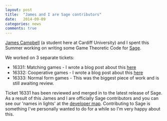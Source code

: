 ```yaml
---
layout: post
title:  "James and I are Sage contributors"
date:   2014-09-09
categories: news
comments: true
---
```


[James Campbell](https://plus.google.com/+JamesCampbell95/posts) (a student here at Cardiff University) and I spent this Summer working on writing some Game Theoretic Code for [Sage](http://sagemath.org/).

We worked on 3 separate tickets:

- 16331: Matching games - I wrote a blog post about this [here](http://vincent-knight.com/unpeudemath/code/2014/08/27/sneak-preview-of-game-theory-in-sage-2-of-3/)
- 16332: Cooperative games - I wrote a blog post about this [here](http://vincent-knight.com/unpeudemath/code/2014/08/01/a-sneak-preview-of-game-theory-in-sage-1-of-3/)
- 16333: Normal form games - This was the biggest piece of work and is still awaiting review.

Ticket 16331 has been reviewed and merged in to the latest release of Sage.
As a result of this James and I are officially Sage contributors and you can see our 'names in lights' at the [developer map](http://sagemath.org/development-map.html).
Contributing to Sage is something I've personally wanted to do for a while so I'm very happy about this.
